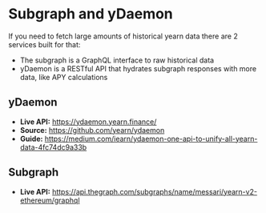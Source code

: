 # Subgraph and yDaemon

If you need to fetch large amounts of historical yearn data there are 2 services built for that:

- The subgraph is a GraphQL interface to raw historical data
- yDaemon is a RESTful API that hydrates subgraph responses with more data, like APY calculations

## yDaemon

- **Live API:** https://ydaemon.yearn.finance/
- **Source:** https://github.com/yearn/ydaemon
- **Guide:** https://medium.com/iearn/ydaemon-one-api-to-unify-all-yearn-data-4fc74dc9a33b

## Subgraph

- **Live API:** https://api.thegraph.com/subgraphs/name/messari/yearn-v2-ethereum/graphql